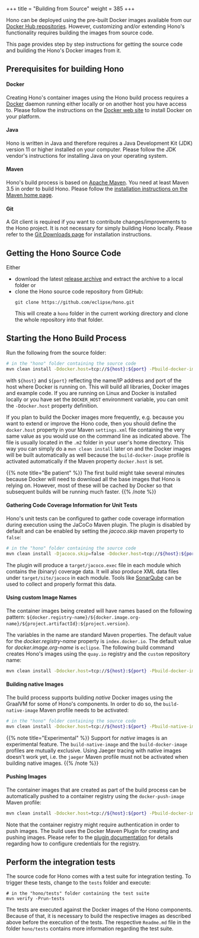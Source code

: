 +++
title = "Building from Source"
weight = 385
+++

Hono can be deployed using the pre-built Docker images available from our [Docker Hub repositories](https://hub.docker.com/u/eclipse/). However, customizing and/or extending Hono's functionality requires building the images from source code.

This page provides step by step instructions for getting the source code and building the Hono's Docker images from it.

## Prerequisites for building Hono

#### Docker

Creating Hono's container images using the Hono build process requires a [Docker](http://www.docker.com) daemon running either locally or on another host you have access to. Please follow the instructions on the [Docker web site](http://www.docker.com) to install Docker on your platform.

#### Java

Hono is written in Java and therefore requires a Java Development Kit (JDK) version 11 or higher installed on your computer. Please follow the JDK vendor's instructions for installing Java on your operating system.

#### Maven

Hono's build process is based on [Apache Maven](https://maven.apache.org). You need at least Maven 3.5 in order to build Hono.
Please follow the [installation instructions on the Maven home page](https://maven.apache.org/).

#### Git

A Git client is required if you want to contribute changes/improvements to the Hono project. It is not necessary for simply building Hono locally.
Please refer to the [Git Downloads page](https://git-scm.com/downloads) for installation instructions.

## Getting the Hono Source Code

Either

* download the latest [release archive](https://github.com/eclipse/hono/releases) and extract the archive to a local folder or
* clone the Hono source code repository from GitHub:
  ```
  git clone https://github.com/eclipse/hono.git
  ```
  This will create a `hono` folder in the current working directory and clone the whole repository into that folder.


## Starting the Hono Build Process

Run the following from the source folder:

```sh
# in the "hono" folder containing the source code
mvn clean install -Ddocker.host=tcp://${host}:${port} -Pbuild-docker-image,metrics-prometheus,jaeger
```

with `${host}` and `${port}` reflecting the name/IP address and port of the host where Docker is running on. This will build all libraries, Docker images and example code. If you are running on Linux and Docker is installed locally or you have set the `DOCKER_HOST` environment variable, you can omit the `-Ddocker.host` property definition.

If you plan to build the Docker images more frequently, e.g. because you want to extend or improve the Hono code, then you should define the `docker.host` property in your Maven `settings.xml` file containing the very same value as you would use on the command line as indicated above. The file is usually located in the `.m2` folder in your user's home directory. This way you can simply do a `mvn clean install` later on and the Docker images will be built automatically as well because the `build-docker-image` profile is activated automatically if the Maven property `docker.host` is set.

{{% note title="Be patient" %}}
The first build might take several minutes because Docker will need to download all the base images that Hono is relying on. However, most of these will be cached by Docker so that subsequent builds will be running much faster.
{{% /note %}}

#### Gathering Code Coverage Information for Unit Tests

Hono's unit tests can be configured to gather code coverage information during execution using the JaCoCo Maven plugin.
The plugin is disabled by default and can be enabled by setting the *jacoco.skip* maven property to `false`:

```sh
# in the "hono" folder containing the source code
mvn clean install -Djacoco.skip=false -Ddocker.host=tcp://${host}:${port} -Pbuild-docker-image,metrics-prometheus,jaeger
```

The plugin will produce a `target/jacoco.exec` file in each module which contains the (binary) coverage data.
It will also produce XML data files under `target/site/jacoco` in each module.
Tools like [SonarQube](https://docs.sonarqube.org/latest/analysis/coverage/) can be used to collect and properly format
this data.

#### Using custom Image Names

The container images being created will have names based on the following pattern:
`${docker.registry-name}/${docker.image.org-name}/${project.artifactId}:${project.version}`.

The variables in the name are standard Maven properties. The default value for the *docker.registry-name* property is `index.docker.io`.
The default value for *docker.image.org-name* is `eclipse`. The following build command creates Hono's images using the `quay.io` registry
and the `custom` repository name:

```sh
mvn clean install -Ddocker.host=tcp://${host}:${port} -Pbuild-docker-image,metrics-prometheus,jaeger -Ddocker.registry-name=quay.io -Ddocker.image.org-name=custom
```

#### Building native Images

The build process supports building *native* Docker images using the GraalVM for some of Hono's components.
In order to do so, the `build-native-image` Maven profile needs to be activated:

```sh
# in the "hono" folder containing the source code
mvn clean install -Ddocker.host=tcp://${host}:${port} -Pbuild-native-image,metrics-prometheus
```

{{% note title="Experimental" %}}
Support for *native* images is an experimental feature. The `build-native-image` and the `build-docker-image` profiles are mutually exclusive.
Using Jaeger tracing with native images doesn't work yet, i.e. the `jaeger` Maven profile must not be activated when building
native images.
{{% /note %}}

#### Pushing Images

The container images that are created as part of the build process can be automatically pushed to a container registry using the `docker-push-image` Maven profile:

```sh
mvn clean install -Ddocker.host=tcp://${host}:${port} -Pbuild-docker-image,metrics-prometheus,jaeger,docker-push-image
```

Note that the container registry might require authentication in order to push images. The build uses the Docker Maven Plugin for creating and pushing images.
Please refer to the [plugin documentation](http://dmp.fabric8.io/#authentication) for details regarding how to configure credentials for the registry.

## Perform the integration tests

The source code for Hono comes with a test suite for integration testing. To trigger these tests, change to the `tests` folder and execute:

```
# in the "hono/tests" folder containing the test suite
mvn verify -Prun-tests
```

The tests are executed against the Docker images of the Hono components. Because of that, it is necessary to build the respective images as
described above before the execution of the tests. The respective `Readme.md` file in the folder `hono/tests` contains more information regarding the test suite.
